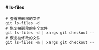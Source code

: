 #### # ls-files

    # 查看被删除的文件
    git ls-files -d
    # 恢复被删除的多个文件
    git ls-files -d | xargs git checkout --
    # 恢复被修改的文件
    git ls-files -m | xargs git checkout --



